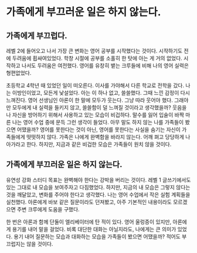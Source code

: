 # 가족에게 부끄러운 일은 하지 않는다.

## 가족에게 부끄럽다.

레벨 2에 들어오고 나서 가장 큰 변화는 영어 공부를 시작했다는 것이다. 시작하기도 전에 두려움에 휩싸여있었다. 
학창 시절에 공부를 소홀히 한 탓에 아는 게 거의 없었다. 시작하고 나서도 두려움은 여전했다. 
영어를 유창히 뱉는 크루들에 비해 나의 영어 실력은 형편없었다.

초등학교 4학년 때 있었던 일이 떠오른다. 이사를 가야해서 다른 학교로 전학을 갔다. 
나는 이방인이었고, 모든게 낯설었다. 아는 이 하나 없고, 쓸쓸했다. 그때 느낀 감정이 다시 느껴진다. 
영어 선생님인 아론이 한 말에 모두가 웃는다. 그냥 따라 웃어야 했다. 그래야만 모두에게 내 실력을 들키지 않고, 쓸쓸함이 덜 느껴질 것이라고 생각했을까? 
웃음을 나 자신을 방어하기 위해서 사용하고 있는 모습이 비겁하다. 말수를 잃어 입술이 바짝 마른 나는 영어 수업 중에 문득 그런 생각이 들었다. 
아무 말도 하지 않는 나를 가족들이 봤으면 어땠을까? 영어를 못한다는 것이 아닌, 영어를 못한다는 사실을 숨기는 자신이 가족들에게 떳떳하지 않다. 
가족은 나에게 완벽함을 바라지 않는다. 어깨 펴고 당당하게 나아가라고 한다. 하지만, 지금과 같은 비겁한 모습은 가족들이 원치 않을 것이다.

## 가족에게 부끄러운 일은 하지 않는다.

유연성 강화 스터디 목표는 완벽해야 한다는 강박을 버리는 것이다. 레벨 1 글쓰기에서도 있는 그대로 내 모습을 보여주자고 다짐했었다. 
하지만, 지금의 내 모습은 그렇지 않다는 것을 깨달았고, 변화를 주어야 한다고 생각했다. 나는 영어 수업에서 작은 실험 계획들을 실천했다. 
아론에게 바보 같은 질문이라도 던져봤고, 아주 기본적인 내용이라도 모르겠으면 주변 크루에게 도움을 구했다.

한 번은 아론과 함께 단둘이 엘리베이터에 탄 적이 있다. 영어 울렁증이 있지만, 아론에게 용기를 내어 말을 걸었다. 비록 대단한 대화는 아닐지라도, 나에게는 큰 의미가 있었다. 용기 내어 질문하는 모습과 대화하는
모습을 가족들이 봤으면 어땠을까? 적어도 부끄럽지는 않을 것이다.
